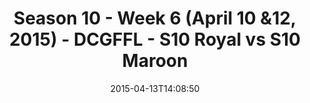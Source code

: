 ---
title: Season 10 - Week 6 (April 10 &12, 2015) - DCGFFL - S10 Royal vs S10 Maroon
teams-score:
- team: _teams/s10-royal.md
  score:
- team: _teams/s10-maroon.md
  score: 6
mvp: Jason C. (Royal), Josh S. (Maroon)
game-ball: N/A
sportsperson: ''
season: 10
week:
date: '2015-04-13T14:08:50'
pageid: season-10-week-six-4439-vs-4431
---
